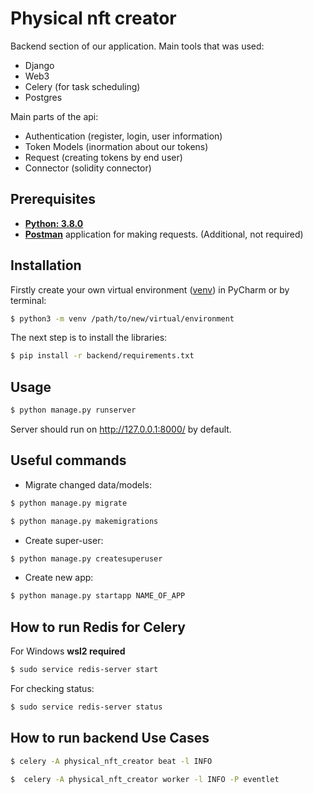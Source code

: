 # Physical nft creator
Backend section of our application. 
Main tools that was used:
- Django
- Web3
- Celery (for task scheduling)
- Postgres

Main parts of the api: 
- Authentication (register, login, user information)
- Token Models (inormation about our tokens)
- Request (creating tokens by end user)
- Connector (solidity connector)

## Prerequisites
* **[Python: 3.8.0](https://www.python.org/downloads/release/python-380/)**
* **[Postman](https://www.postman.com/downloads/)** application for making requests. (Additional, not required)

## Installation
Firstly create your own virtual environment ([venv](https://docs.python.org/3/library/venv.html#module-venv)) in PyCharm or by terminal:
```bash
$ python3 -m venv /path/to/new/virtual/environment
```
The next step is to install the libraries:
```bash
$ pip install -r backend/requirements.txt
```

## Usage
```bash
$ python manage.py runserver
```
Server should run on http://127.0.0.1:8000/ by default.

## Useful commands

 - Migrate changed data/models:
```bash
$ python manage.py migrate
```
```bash
$ python manage.py makemigrations
```
- Create super-user:
```bash
$ python manage.py createsuperuser
```
- Create new app:
```bash
$ python manage.py startapp NAME_OF_APP
```
## How to run Redis for Celery
For Windows **wsl2 required**
```bash
$ sudo service redis-server start
```
For checking status:
```bash
$ sudo service redis-server status
```

## How to run backend Use Cases
```bash
$ celery -A physical_nft_creator beat -l INFO
```
```bash
$  celery -A physical_nft_creator worker -l INFO -P eventlet 
```
